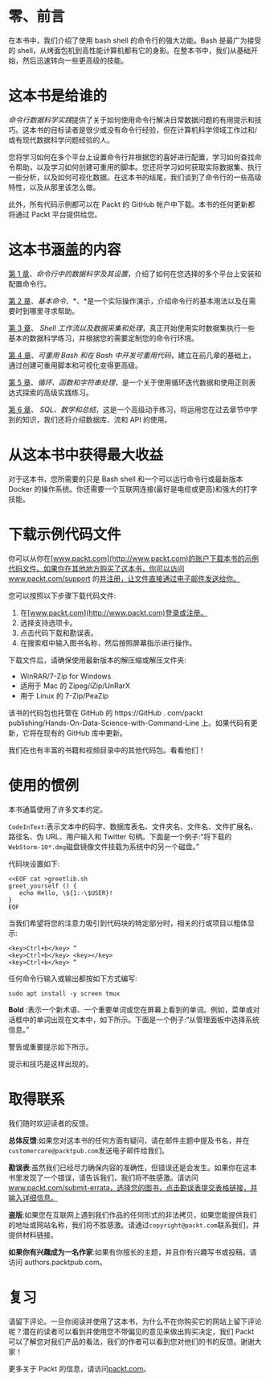 

# 零、前言

在本书中，我们介绍了使用 bash shell 的命令行的强大功能。Bash 是最广为接受的 shell，从烤面包机到高性能计算机都有它的身影。在整本书中，我们从基础开始，然后迅速转向一些更高级的技能。



# 这本书是给谁的

*命令行数据科学实践*提供了关于如何使用命令行解决日常数据问题的有用提示和技巧。这本书的目标读者是很少或没有命令行经验，但在计算机科学领域工作过和/或有现代数据科学问题经验的人。

您将学习如何在多个平台上设置命令行并根据您的喜好进行配置，学习如何查找命令帮助，以及学习如何创建可重用的脚本。您还将学习如何获取实际数据集、执行一些分析，以及如何可视化数据。在这本书的结尾，我们谈到了命令行的一些高级特性，以及从那里该怎么做。

此外，所有代码示例都可以在 Packt 的 GitHub 帐户中下载。本书的任何更新都将通过 Packt 平台提供给您。



# 这本书涵盖的内容

[第 1 章](d26c5d26-6302-4b9d-b6ce-62b1ab13db0d.xhtml)、*命令行中的数据科学及其设置*，介绍了如何在您选择的多个平台上安装和配置命令行。

[第 2 章](231c63ed-d976-4401-9a5e-9e774e786f0b.xhtml)、*基本命令*、*、*是一个实际操作演示，介绍命令行的基本用法以及在需要时到哪里寻求帮助。

[第 3 章](ea035d0b-e34a-481c-87f4-53c45869e4a3.xhtml)、 *Shell 工作流以及数据采集和处理*，真正开始使用实时数据集执行一些基本的数据科学练习，并根据您的需要定制您的命令行环境。

[第 4 章](5d98be9a-7162-46f0-80d6-dedf38c35c29.xhtml)、*可重用 Bash 和在 Bash 中开发可重用代码*，建立在前几章的基础上，通过创建可重用脚本和可视化变得更高级。

[第 5 章](df05c890-510b-4e7e-8cc2-200f68f2febf.xhtml)、*循环、函数和字符串处理*，是一个关于使用循环迭代数据和使用正则表达式探索的高级实践练习。

[第 6 章](40ba82c1-d141-4075-bd12-91ccd1158687.xhtml)、 *SQL、数学和总结*，这是一个高级动手练习，将运用您在过去章节中学到的知识，我们还将介绍数据库、流和 API 的使用。



# 从这本书中获得最大收益

对于这本书，您所需要的只是 Bash shell 和一个可以运行命令行或最新版本 Docker 的操作系统。你还需要一个互联网连接(最好是电缆或更高)和强大的打字技能。



# 下载示例代码文件

你可以从你在[www.packt.com](http://www.packt.com)的账户下载本书的示例代码文件。如果你在其他地方购买了这本书，你可以访问 www.packt.com/support 的[并注册，让文件直接通过电子邮件发送给你。](http://www.packt.com/support)

您可以按照以下步骤下载代码文件:

1.  在[www.packt.com](http://www.packt.com)登录或注册。
2.  选择支持选项卡。
3.  点击代码下载和勘误表。
4.  在搜索框中输入图书名称，然后按照屏幕指示进行操作。

下载文件后，请确保使用最新版本的解压缩或解压文件夹:

*   WinRAR/7-Zip for Windows
*   适用于 Mac 的 Zipeg/iZip/UnRarX
*   用于 Linux 的 7-Zip/PeaZip

该书的代码包也托管在 GitHub 的 https://GitHub . com/packt publishing/Hands-On-Data-Science-with-Command-Line 上。如果代码有更新，它将在现有的 GitHub 库中更新。

我们在也有丰富的书籍和视频目录中的其他代码包。看看他们！



# 使用的惯例

本书通篇使用了许多文本约定。

`CodeInText`:表示文本中的码字、数据库表名、文件夹名、文件名、文件扩展名、路径名、伪 URL、用户输入和 Twitter 句柄。下面是一个例子:“将下载的`WebStorm-10*.dmg`磁盘镜像文件挂载为系统中的另一个磁盘。”

代码块设置如下:

```
<<EOF cat >greetlib.sh
greet_yourself () {
   echo Hello, \${1:-\$USER}!
}
EOF
```

当我们希望将您的注意力吸引到代码块的特定部分时，相关的行或项目以粗体显示:

```
<key>Ctrl+b</key> “
<key>Ctrl+b</key> <key></key>
<key>Ctrl+b</key> “
```

任何命令行输入或输出都按如下方式编写:

```
sudo apt install -y screen tmux
```

**Bold** :表示一个新术语、一个重要单词或您在屏幕上看到的单词。例如，菜单或对话框中的单词出现在文本中，如下所示。下面是一个例子:“从管理面板中选择系统信息。”

警告或重要提示如下所示。

提示和技巧是这样出现的。



# 取得联系

我们随时欢迎读者的反馈。

**总体反馈**:如果您对这本书的任何方面有疑问，请在邮件主题中提及书名，并在`customercare@packtpub.com`发送电子邮件给我们。

**勘误表**:虽然我们已经尽力确保内容的准确性，但错误还是会发生。如果你在这本书里发现了一个错误，请告诉我们，我们将不胜感激。请访问 www.packt.com/submit-errata，选择您的图书，点击勘误表提交表格链接，并输入详细信息。

**盗版**:如果您在互联网上遇到我们作品的任何形式的非法拷贝，如果您能提供我们的地址或网站名称，我们将不胜感激。请通过`copyright@packt.com`联系我们，并提供材料链接。

**如果你有兴趣成为一名作家**:如果有你擅长的主题，并且你有兴趣写书或投稿，请访问 authors.packtpub.com。



# 复习

请留下评论。一旦你阅读并使用了这本书，为什么不在你购买它的网站上留下评论呢？潜在的读者可以看到并使用您不带偏见的意见来做出购买决定，我们 Packt 可以了解您对我们产品的看法，我们的作者可以看到您对他们的书的反馈。谢谢大家！

更多关于 Packt 的信息，请访问[packt.com](http://www.packt.com/)。